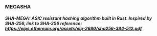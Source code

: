 ### MEGASHA

##### SHA-MEGA: ASIC resistant hashing algorithm built in Rust. Inspired by SHA-256, link to SHA-256 reference: https://eips.ethereum.org/assets/eip-2680/sha256-384-512.pdf
